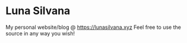 # Luna Silvana
My personal website/blog @ https://lunasilvana.xyz
Feel free to use the source in any way you wish!
